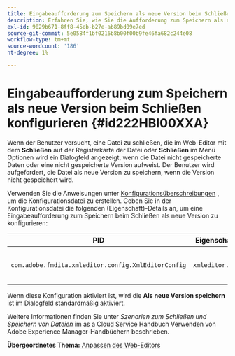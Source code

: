 ```yaml
---
title: Eingabeaufforderung zum Speichern als neue Version beim Schließen konfigurieren
description: Erfahren Sie, wie Sie die Aufforderung zum Speichern als neue Version beim Schließen konfigurieren
exl-id: 9029b671-8ff8-45eb-b27e-ab89bd09e7ed
source-git-commit: 5e0584f1bf0216b8b00f00b9fe46fa682c244e08
workflow-type: tm+mt
source-wordcount: '186'
ht-degree: 1%

---
```


# Eingabeaufforderung zum Speichern als neue Version beim Schließen konfigurieren {#id222HBI00XXA}

Wenn der Benutzer versucht, eine Datei zu schließen, die im Web-Editor mit dem **Schließen** auf der Registerkarte der Datei oder **Schließen** im Menü Optionen wird ein Dialogfeld angezeigt, wenn die Datei nicht gespeicherte Daten oder eine nicht gespeicherte Version aufweist. Der Benutzer wird aufgefordert, die Datei als neue Version zu speichern, wenn die Version nicht gespeichert wird.

Verwenden Sie die Anweisungen unter [Konfigurationsüberschreibungen](download-install-additional-config-override.md#) , um die Konfigurationsdatei zu erstellen. Geben Sie in der Konfigurationsdatei die folgenden \(Eigenschaft\)-Details an, um eine Eingabeaufforderung zum Speichern beim Schließen als neue Version zu konfigurieren:

| PID | Eigenschaftenschlüssel | Eigenschaftswert |
|---|------------|--------------|
| `com.adobe.fmdita.xmleditor.config.XmlEditorConfig` | `xmleditor.savenewversion` | Boolesch \( true/false\). <br>  **Standardwert**: true |

Wenn diese Konfiguration aktiviert ist, wird die **Als neue Version speichern** ist im Dialogfeld standardmäßig aktiviert.

Weitere Informationen finden Sie unter *Szenarien zum Schließen und Speichern von Dateien* im as a Cloud Service Handbuch Verwenden von Adobe Experience Manager-Handbüchern beschrieben.

**Übergeordnetes Thema:**[ Anpassen des Web-Editors](conf-web-editor.md)
